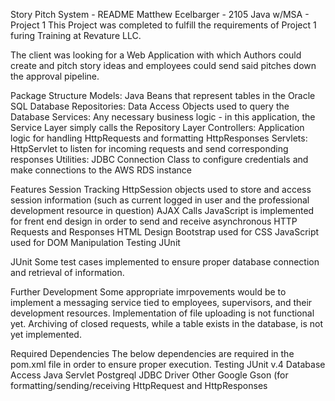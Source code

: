 Story Pitch System - README
Matthew Ecelbarger - 2105 Java w/MSA - Project 1
This Project was completed to fulfill the requirements of Project 1 furing Training at Revature LLC.

The client was looking for a Web Application with which Authors could create and pitch story ideas and employees could send said pitches down the approval pipeline.

Package Structure
Models: Java Beans that represent tables in the Oracle SQL Database
Repositories: Data Access Objects used to query the Database
Services: Any necessary business logic - in this application, the Service Layer simply calls the Repository Layer
Controllers: Application logic for handling HttpRequests and formatting HttpResponses
Servlets: HttpServlet to listen for incoming requests and send corresponding responses
Utilities: JDBC Connection Class to configure credentials and make connections to the AWS RDS instance

Features
Session Tracking
HttpSession objects used to store and access session information (such as current logged in user and the professional development resource in question)
AJAX Calls
JavaScript is implemented for frent end design in order to send and receive asynchronous HTTP Requests and Responses
HTML Design
Bootstrap used for CSS
JavaScript used for DOM Manipulation
Testing
JUnit

JUnit
Some test cases implemented to ensure proper database connection and retrieval of information.

Further Development
Some appropriate imrpovements would be to implement a messaging service tied to employees, supervisors, and their development resources.
Implementation of file uploading is not functional yet.
Archiving of closed requests, while a table exists in the database, is not yet implemented.

Required Dependencies
The below dependencies are required in the pom.xml file in order to ensure proper execution.
Testing
JUnit v.4
Database Access
Java Servlet
Postgreql JDBC Driver
Other
Google Gson (for formatting/sending/receiving HttpRequest and HttpResponses

